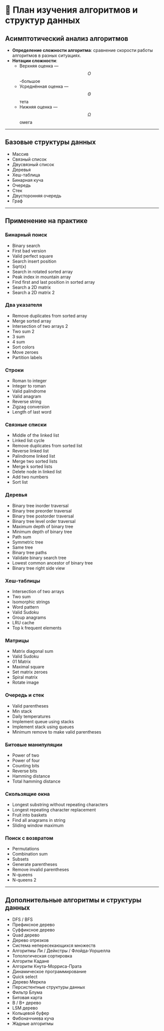 # 🧠 План изучения алгоритмов и структур данных

## Асимптотический анализ алгоритмов
- **Определение сложности алгоритма**: сравнение скорости работы алгоритмов в разных ситуациях.
- **Нотации сложности**:
  - Верхняя оценка — $$O$$-большое
  - Усреднённая оценка — $$\Theta$$ тета
  - Нижняя оценка — $$\Omega$$ омега

***

## Базовые структуры данных
- Массив
- Связный список
- Двусвязный список
- Деревья
- Хеш-таблица
- Бинарная куча
- Очередь
- Стек
- Двусторонняя очередь
- Граф

***

## Применение на практике

### Бинарный поиск
- Binary search
- First bad version
- Valid perfect square
- Search insert position
- Sqrt(x)
- Search in rotated sorted array
- Peak index in mountain array
- Find first and last position in sorted array
- Search a 2D matrix
- Search a 2D matrix 2

### Два указателя
- Remove duplicates from sorted array
- Merge sorted array
- Intersection of two arrays 2
- Two sum 2
- 3 sum
- 4 sum
- Sort colors
- Move zeroes
- Partition labels

### Строки
- Roman to integer
- Integer to roman
- Valid palindrome
- Valid anagram
- Reverse string
- Zigzag conversion
- Length of last word

### Связные списки
- Middle of the linked list
- Linked list cycle
- Remove duplicates from sorted list
- Reverse linked list
- Palindrome linked list
- Merge two sorted lists
- Merge k sorted lists
- Delete node in linked list
- Add two numbers
- Sort list

### Деревья
- Binary tree inorder traversal
- Binary tree preorder traversal
- Binary tree postorder traversal
- Binary tree level order traversal
- Maximum depth of binary tree
- Minimum depth of binary tree
- Path sum
- Symmetric tree
- Same tree
- Binary tree paths
- Validate binary search tree
- Lowest common ancestor of binary tree
- Binary tree right side view

### Хеш-таблицы
- Intersection of two arrays
- Two sum
- Isomorphic strings
- Word pattern
- Valid Sudoku
- Group anagrams
- LRU cache
- Top k frequent elements

### Матрицы
- Matrix diagonal sum
- Valid Sudoku
- 01 Matrix
- Maximal square
- Set matrix zeroes
- Spiral matrix
- Rotate image

### Очередь и стек
- Valid parentheses
- Min stack
- Daily temperatures
- Implement queue using stacks
- Implement stack using queues
- Minimum remove to make valid parentheses

### Битовые манипуляции
- Power of two
- Power of four
- Counting bits
- Reverse bits
- Hamming distance
- Total hamming distance

### Скользящие окна
- Longest substring without repeating characters
- Longest repeating character replacement
- Fruit into baskets
- Find all anagrams in string
- Sliding window maximum

### Поиск с возвратом
- Permutations
- Combination sum
- Subsets
- Generate parentheses
- Remove invalid parentheses
- N-queens
- N-queens 2

***

## Дополнительные алгоритмы и структуры данных
- DFS / BFS
- Префиксное дерево
- Суффиксное дерево
- Quad дерево
- Дерево отрезков
- Система непересекающихся множеств
- Алгоритмы Ли / Дейкстры / Флойда-Уоршелла
- Топологическая сортировка
- Алгоритм Кадане
- Алгоритм Кнута-Морриса-Прата
- Динамическое программирование
- Quick select
- Дерево Меркла
- Персистентные структуры данных
- Фильтр Блума
- Битовая карта
- B / B+ дерево
- LSM дерево
- Кольцевой буфер
- Фибоначчиева куча
- Жадные алгоритмы
